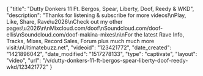 {
    "title": "Dutty Donkers 11 Ft. Bergos, Spear, Liberty, Doof, Reedy & WKD",
    "description": "Thanks for listening & subscribe for more videos!\nPlay, Like, Share, Rave\u2026\nCheck out my other pages\u2026\n\nMixcloud.com\/doof\nSoundcloud.com\/doof-ellis\nSoundcloud.com\/doof-makina-mixes\n\nFor the latest Rave Info, Tracks, Mixes, Record Sales, Forum plus much much more visit:\nUltimatebuzz.net",
    "videoid": "123421772",
    "date_created": "1421896042",
    "date_modified": "1517278133",
    "type": "captivate",
    "layout": "video",
    "url": "\/v\/dutty-donkers-11-ft-bergos-spear-liberty-doof-reedy-wkd\/123421772"
}